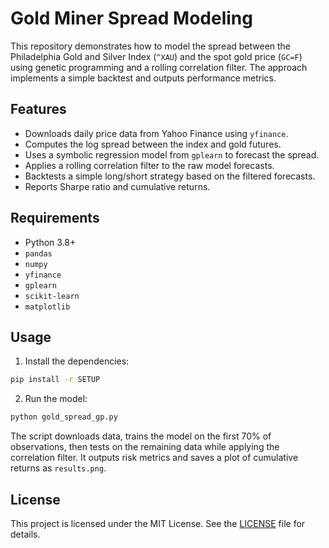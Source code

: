 # Gold Miner Spread Modeling

This repository demonstrates how to model the spread between the Philadelphia Gold and Silver Index (`^XAU`) and the spot gold price (`GC=F`) using genetic programming and a rolling correlation filter. The approach implements a simple backtest and outputs performance metrics.

## Features

- Downloads daily price data from Yahoo Finance using `yfinance`.
- Computes the log spread between the index and gold futures.
- Uses a symbolic regression model from `gplearn` to forecast the spread.
- Applies a rolling correlation filter to the raw model forecasts.
- Backtests a simple long/short strategy based on the filtered forecasts.
- Reports Sharpe ratio and cumulative returns.

## Requirements

- Python 3.8+
- `pandas`
- `numpy`
- `yfinance`
- `gplearn`
- `scikit-learn`
- `matplotlib`

## Usage

1. Install the dependencies:

```bash
pip install -r SETUP
```

2. Run the model:

```bash
python gold_spread_gp.py
```

The script downloads data, trains the model on the first 70% of observations, then tests on the remaining data while applying the correlation filter. It outputs risk metrics and saves a plot of cumulative returns as `results.png`.

## License

This project is licensed under the MIT License. See the [LICENSE](LICENSE) file for details.
